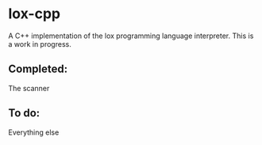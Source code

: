 # lox-cpp
A C++ implementation of the lox programming language interpreter. This is a work in progress.

## Completed:
The scanner

## To do:
Everything else
